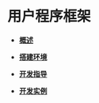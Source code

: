 # 用户程序框架<a name="ZH-CN_TOPIC_0000001111199418"></a>

-   **[概述](subsys-application-framework-overview.md)**  

-   **[搭建环境](subsys-application-framework-builden.md)**  

-   **[开发指导](subsys-application-framework-guide.md)**  

-   **[开发实例](subsys-application-framework-demo.md)**  


